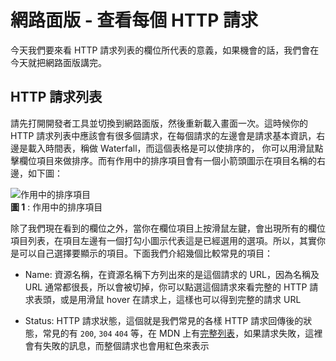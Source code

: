 # 網路面版 - 查看每個 HTTP 請求
今天我們要來看 HTTP 請求列表的欄位所代表的意義，如果機會的話，我們會在今天就把網路面版講完。

## HTTP 請求列表
請先打開開發者工具並切換到網路面版，然後重新載入畫面一次。這時候你的 HTTP 請求列表中應該會有很多個請求，在每個請求的左邊會是請求基本資訊，右邊是載入時間表，稱做 Waterfall，而這個表格是可以使排序的，
你可以用滑鼠點擊欄位項目來做排序。而有作用中的排序項目會有一個小箭頭圖示在項目名稱的右邊，如下圖：

![作用中的排序項目]()  
**圖 1** : 作用中的排序項目

除了我們現在看到的欄位之外，當你在欄位項目上按滑鼠左鍵，會出現所有的欄位項目列表，在項目左邊有一個打勾小圖示代表這是已經選用的選項。所以，其實你是可以自己選擇要顯示的項目。下面我們介紹幾個比較常見的項目：

- Name: 資源名稱，在資源名稱下方列出來的是這個請求的 URL，因為名稱及 URL 通常都很長，所以會被切掉，你可以點選這個請求來看完整的 HTTP 請求表頭，或是用滑鼠 hover 在請求上，這樣也可以得到完整的請求 URL

- Status: HTTP 請求狀態，這個就是我們常見的各樣 HTTP 請求回傳後的狀態，常見的有 `200`, `304` `404` 等，在 MDN 上有[完整列表](https://developer.mozilla.org/zh-TW/docs/Web/HTTP/Status)，如果請求失敗，這裡會有失敗的訊息，而整個請求也會用紅色來表示




